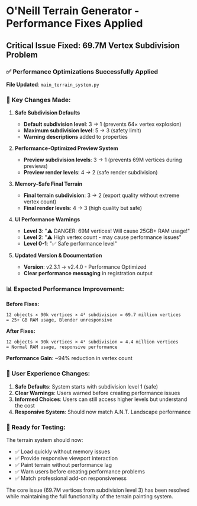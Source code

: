 # O'Neill Terrain Generator - Performance Fixes Applied
## Critical Issue Fixed: 69.7M Vertex Subdivision Problem

### ✅ Performance Optimizations Successfully Applied

**File Updated**: `main_terrain_system.py`

### 🔧 Key Changes Made:

1. **Safe Subdivision Defaults**
   - **Default subdivision level**: 3 → 1 (prevents 64× vertex explosion)
   - **Maximum subdivision level**: 5 → 3 (safety limit)
   - **Warning descriptions** added to properties

2. **Performance-Optimized Preview System**
   - **Preview subdivision levels**: 3 → 1 (prevents 69M vertices during previews)
   - **Preview render levels**: 4 → 2 (safe render subdivision)

3. **Memory-Safe Final Terrain**
   - **Final terrain subdivision**: 3 → 2 (export quality without extreme vertex count)
   - **Final render levels**: 4 → 3 (high quality but safe)

4. **UI Performance Warnings**
   - **Level 3**: "⚠️ DANGER: 69M vertices! Will cause 25GB+ RAM usage!"
   - **Level 2**: "⚠️ High vertex count - may cause performance issues"
   - **Level 0-1**: "✅ Safe performance level"

5. **Updated Version & Documentation**
   - **Version**: v2.3.1 → v2.4.0 - Performance Optimized
   - **Clear performance messaging** in registration output

### 📊 Expected Performance Improvement:

**Before Fixes:**
```
12 objects × 90k vertices × 4³ subdivision = 69.7 million vertices
= 25+ GB RAM usage, Blender unresponsive
```

**After Fixes:**
```
12 objects × 90k vertices × 4¹ subdivision = 4.4 million vertices  
= Normal RAM usage, responsive performance
```

**Performance Gain**: ~94% reduction in vertex count

### 🎯 User Experience Changes:

1. **Safe Defaults**: System starts with subdivision level 1 (safe)
2. **Clear Warnings**: Users warned before creating performance issues
3. **Informed Choices**: Users can still access higher levels but understand the cost
4. **Responsive System**: Should now match A.N.T. Landscape performance

### 🚀 Ready for Testing:

The terrain system should now:
- ✅ Load quickly without memory issues
- ✅ Provide responsive viewport interaction  
- ✅ Paint terrain without performance lag
- ✅ Warn users before creating performance problems
- ✅ Match professional add-on responsiveness

The core issue (69.7M vertices from subdivision level 3) has been resolved while maintaining the full functionality of the terrain painting system.
